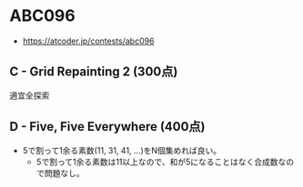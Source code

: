 # ABC096
* https://atcoder.jp/contests/abc096

## C - Grid Repainting 2 (300点)
適宜全探索


## D - Five, Five Everywhere (400点)
* 5で割って1余る素数(11, 31, 41, ...)をN個集めれば良い。
  - 5で割って1余る素数は11以上なので、和が5になることはなく合成数なので問題なし。
